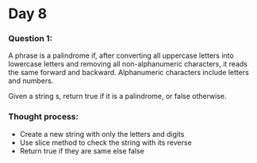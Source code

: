 # Day 8

### Question 1:

A phrase is a palindrome if, after converting all uppercase letters into 
lowercase letters and removing all non-alphanumeric characters, it reads 
the same forward and backward. Alphanumeric characters include letters and 
numbers.

Given a string s, return true if it is a palindrome, or false otherwise.

### Thought process:

- Create a new string with only the letters and digits
- Use slice method to check the string with its reverse
- Return true if they are same else false
